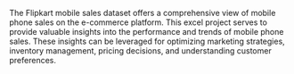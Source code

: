 The Flipkart mobile sales dataset offers a comprehensive view of mobile phone sales on the e-commerce platform. This excel project serves to provide valuable insights into the performance and trends of mobile phone sales. These insights can be leveraged for optimizing marketing strategies, inventory management, pricing decisions, and understanding customer preferences.
